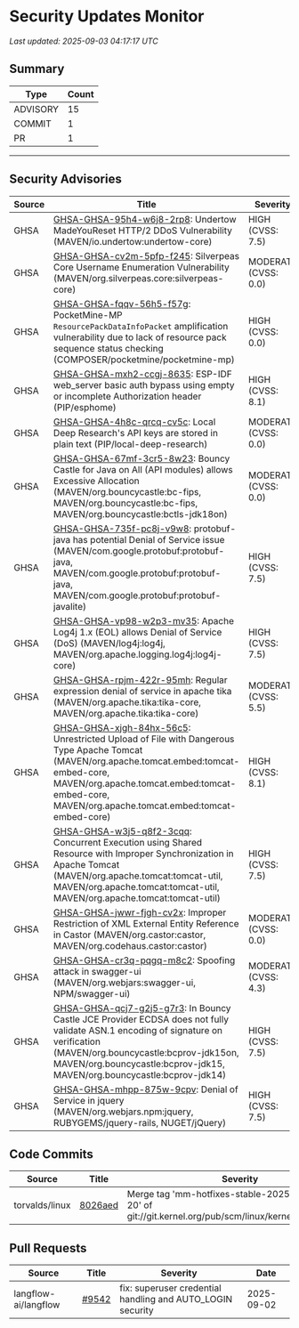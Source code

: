 # Security Updates Monitor

*Last updated: 2025-09-03 04:17:17 UTC*

## Summary
| Type | Count |
|------|-------|
| ADVISORY | 15 |
| COMMIT | 1 |
| PR | 1 |

---

## Security Advisories

| Source | Title | Severity | Date |
|--------|-------|----------|------|
| GHSA | [GHSA-GHSA-95h4-w6j8-2rp8](https://github.com/advisories/GHSA-95h4-w6j8-2rp8): Undertow MadeYouReset HTTP/2 DDoS Vulnerability (MAVEN/io.undertow:undertow-core) | HIGH (CVSS: 7.5) | 2025-09-02 |
| GHSA | [GHSA-GHSA-cv2m-5pfp-f245](https://github.com/advisories/GHSA-cv2m-5pfp-f245): Silverpeas Core Username Enumeration Vulnerability (MAVEN/org.silverpeas.core:silverpeas-core) | MODERATE (CVSS: 0.0) | 2025-09-02 |
| GHSA | [GHSA-GHSA-fqqv-56h5-f57g](https://github.com/advisories/GHSA-fqqv-56h5-f57g): PocketMine-MP `ResourcePackDataInfoPacket` amplification vulnerability due to lack of resource pack sequence status checking (COMPOSER/pocketmine/pocketmine-mp) | HIGH (CVSS: 0.0) | 2025-09-02 |
| GHSA | [GHSA-GHSA-mxh2-ccgj-8635](https://github.com/advisories/GHSA-mxh2-ccgj-8635): ESP-IDF web_server basic auth bypass using empty or incomplete Authorization header (PIP/esphome) | HIGH (CVSS: 8.1) | 2025-09-02 |
| GHSA | [GHSA-GHSA-4h8c-qrcq-cv5c](https://github.com/advisories/GHSA-4h8c-qrcq-cv5c): Local Deep Research's API keys are stored in plain text (PIP/local-deep-research) | MODERATE (CVSS: 0.0) | 2025-09-02 |
| GHSA | [GHSA-GHSA-67mf-3cr5-8w23](https://github.com/advisories/GHSA-67mf-3cr5-8w23): Bouncy Castle for Java on All (API modules) allows Excessive Allocation (MAVEN/org.bouncycastle:bc-fips, MAVEN/org.bouncycastle:bc-fips, MAVEN/org.bouncycastle:bctls-jdk18on) | MODERATE (CVSS: 0.0) | 2025-08-12 |
| GHSA | [GHSA-GHSA-735f-pc8j-v9w8](https://github.com/advisories/GHSA-735f-pc8j-v9w8): protobuf-java has potential Denial of Service issue (MAVEN/com.google.protobuf:protobuf-java, MAVEN/com.google.protobuf:protobuf-java, MAVEN/com.google.protobuf:protobuf-javalite) | HIGH (CVSS: 7.5) | 2024-09-19 |
| GHSA | [GHSA-GHSA-vp98-w2p3-mv35](https://github.com/advisories/GHSA-vp98-w2p3-mv35): Apache Log4j 1.x (EOL) allows Denial of Service (DoS) (MAVEN/log4j:log4j, MAVEN/org.apache.logging.log4j:log4j-core) | HIGH (CVSS: 7.5) | 2023-03-10 |
| GHSA | [GHSA-GHSA-rpjm-422r-95mh](https://github.com/advisories/GHSA-rpjm-422r-95mh): Regular expression denial of service in apache tika (MAVEN/org.apache.tika:tika-core, MAVEN/org.apache.tika:tika-core) | MODERATE (CVSS: 5.5) | 2022-05-17 |
| GHSA | [GHSA-GHSA-xjgh-84hx-56c5](https://github.com/advisories/GHSA-xjgh-84hx-56c5): Unrestricted Upload of File with Dangerous Type Apache Tomcat (MAVEN/org.apache.tomcat.embed:tomcat-embed-core, MAVEN/org.apache.tomcat.embed:tomcat-embed-core, MAVEN/org.apache.tomcat.embed:tomcat-embed-core) | HIGH (CVSS: 8.1) | 2022-05-14 |
| GHSA | [GHSA-GHSA-w3j5-q8f2-3cqq](https://github.com/advisories/GHSA-w3j5-q8f2-3cqq): Concurrent Execution using Shared Resource with Improper Synchronization in Apache Tomcat (MAVEN/org.apache.tomcat:tomcat-util, MAVEN/org.apache.tomcat:tomcat-util, MAVEN/org.apache.tomcat:tomcat-util) | HIGH (CVSS: 7.5) | 2022-05-14 |
| GHSA | [GHSA-GHSA-jwwr-fjgh-cv2x](https://github.com/advisories/GHSA-jwwr-fjgh-cv2x): Improper Restriction of XML External Entity Reference in Castor (MAVEN/org.castor:castor, MAVEN/org.codehaus.castor:castor) | MODERATE (CVSS: 0.0) | 2022-05-13 |
| GHSA | [GHSA-GHSA-cr3q-pqgq-m8c2](https://github.com/advisories/GHSA-cr3q-pqgq-m8c2): Spoofing attack in swagger-ui (MAVEN/org.webjars:swagger-ui, NPM/swagger-ui) | MODERATE (CVSS: 4.3) | 2022-03-12 |
| GHSA | [GHSA-GHSA-qcj7-g2j5-g7r3](https://github.com/advisories/GHSA-qcj7-g2j5-g7r3): In Bouncy Castle JCE Provider ECDSA does not fully validate ASN.1 encoding of signature on verification (MAVEN/org.bouncycastle:bcprov-jdk15on, MAVEN/org.bouncycastle:bcprov-jdk15, MAVEN/org.bouncycastle:bcprov-jdk14) | HIGH (CVSS: 7.5) | 2018-10-17 |
| GHSA | [GHSA-GHSA-mhpp-875w-9cpv](https://github.com/advisories/GHSA-mhpp-875w-9cpv): Denial of Service in jquery (MAVEN/org.webjars.npm:jquery, RUBYGEMS/jquery-rails, NUGET/jQuery) | HIGH (CVSS: 7.5) | 2018-01-22 |

## Code Commits

| Source | Title | Severity | Date |
|--------|-------|----------|------|
| torvalds/linux | [8026aed](https://github.com/torvalds/linux/commit/8026aed072e1221f0a61e5acc48c64546341bd4d) | Merge tag 'mm-hotfixes-stable-2025-09-01-17-20' of git://git.kernel.org/pub/scm/linux/kernel/git/akpm/mm | 2025-09-02 |

## Pull Requests

| Source | Title | Severity | Date |
|--------|-------|----------|------|
| langflow-ai/langflow | [#9542](https://github.com/langflow-ai/langflow/pull/9542) | fix: superuser credential handling and AUTO_LOGIN security | 2025-09-02 |

